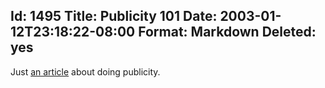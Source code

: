 Id: 1495
Title: Publicity 101
Date: 2003-01-12T23:18:22-08:00
Format: Markdown
Deleted: yes
--------------
Just [an article](http://www.costik.com/pub101.html) about doing
publicity.
